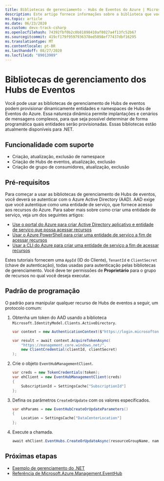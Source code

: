 ```yaml
---
title: Bibliotecas de gerenciamento - Hubs de Eventos do Azure | Microsoft Docs
description: Este artigo fornece informações sobre a biblioteca que você pode usar para gerenciar namespaces de Hubs de Eventos do Azure e entidades do .NET.
ms.topic: article
ms.date: 06/23/2020
ms.custom: devx-track-csharp
ms.openlocfilehash: 74392fbf0b2c0b81898410af8027a4f13fc52b67
ms.sourcegitcommit: 419cf179f9597936378ed5098ef77437dbf16295
ms.translationtype: MT
ms.contentlocale: pt-BR
ms.lasthandoff: 08/27/2020
ms.locfileid: "89013989"
---
```

# <a name="event-hubs-management-libraries"></a>Bibliotecas de gerenciamento dos Hubs de Eventos

Você pode usar as bibliotecas de gerenciamento de Hubs de eventos podem provisionar dinamicamente entidades e namespaces de Hubs de Eventos do Azure. Essa natureza dinâmica permite implantações e cenários de mensagens complexos, para que seja possível determinar de forma programática quais entidades serão provisionadas. Essas bibliotecas estão atualmente disponíveis para .NET.

## <a name="supported-functionality"></a>Funcionalidade com suporte

* Criação, atualização, exclusão de namespace
* Criação de Hubs de eventos, atualização, exclusão
* Criação de grupo de consumidores, atualização, exclusão

## <a name="prerequisites"></a>Pré-requisitos

Para começar a usar as bibliotecas de gerenciamento de Hubs de eventos, você deverá se autenticar com o Azure Active Directory (AAD). AAD exige que você autentique como uma entidade de serviço, que fornece acesso aos recursos do Azure. Para saber mais sobre como criar uma entidade de serviço, veja um dos seguintes artigos:  

* [Use o portal do Azure para criar Active Directory aplicativo e entidade de serviço que possa acessar recursos](../active-directory/develop/howto-create-service-principal-portal.md)
* [Usar o Azure PowerShell para criar uma entidade de serviço a fim de acessar recursos](../active-directory/develop/howto-authenticate-service-principal-powershell.md)
* [Usar a CLI do Azure para criar uma entidade de serviço a fim de acessar recursos](/cli/azure/create-an-azure-service-principal-azure-cli)

Estes tutoriais fornecem uma `AppId` (ID do Cliente), `TenantId` e `ClientSecret` (chave de autenticação), todas usadas para autenticação pelas bibliotecas de gerenciamento. Você deve ter permissões de **Proprietário** para o grupo de recursos no qual você deseja executar.

## <a name="programming-pattern"></a>Padrão de programação

O padrão para manipular qualquer recurso de Hubs de eventos a seguir, um protocolo comum:

1. Obtenha um token do AAD usando a biblioteca `Microsoft.IdentityModel.Clients.ActiveDirectory`.
    ```csharp
    var context = new AuthenticationContext($"https://login.microsoftonline.com/{tenantId}");

    var result = await context.AcquireTokenAsync(
        "https://management.core.windows.net/",
        new ClientCredential(clientId, clientSecret)
    );
    ```

1. Crie o objeto `EventHubManagementClient`.
    ```csharp
    var creds = new TokenCredentials(token);
    var ehClient = new EventHubManagementClient(creds)
    {
        SubscriptionId = SettingsCache["SubscriptionId"]
    };
    ```

1. Defina os parâmetros `CreateOrUpdate` com os valores especificados.
    ```csharp
    var ehParams = new EventHubCreateOrUpdateParameters()
    {
        Location = SettingsCache["DataCenterLocation"]
    };
    ```

1. Execute a chamada.
    ```csharp
    await ehClient.EventHubs.CreateOrUpdateAsync(resourceGroupName, namespaceName, EventHubName, ehParams);
    ```

## <a name="next-steps"></a>Próximas etapas
* [Exemplo de gerenciamento do .NET](https://github.com/Azure-Samples/event-hubs-dotnet-management/)
* [Referência de Microsoft.Azure.Management.EventHub](/dotnet/api/Microsoft.Azure.Management.EventHub) 
